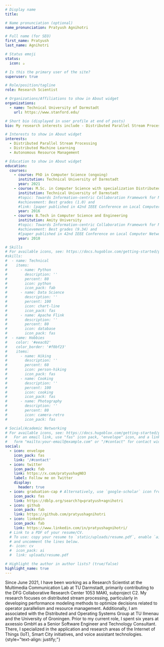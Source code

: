 ```yaml
---
# Display name
title: 

# Name pronunciation (optional)
name_pronunciation: Pratyush Agnihotri

# Full name (for SEO)
first_name: Pratyush
last_name: Agnihotri

# Status emoji
status:
  icon: ☕️

# Is this the primary user of the site?
superuser: true

# Role/position/tagline
role: Research Scientist

# Organizations/Affiliations to show in About widget
organizations:
  - name: Technical University of Darmstadt
    url: https://www.stanford.edu/

# Short bio (displayed in user profile at end of posts)
bio: My research interests include - Distributed Parallel Stream Processing, Distributed Machine Learning and Autonomous Resource Management.

# Interests to show in About widget
interests:
  - Distributed Parallel Stream Processing
  - Distributed Machine Learning 
  - Autonomous Resource Management

# Education to show in About widget
education:
  courses:
    - course: PhD in Computer Science (ongoing)
      institution: Technical University of Darmstadt
      year: 2021
    - course: M.Sc. in Computer Science with specialization Distributed Software Systems
      institution: Technical University of Darmstadt
      #topic: Towards Information-centric Collaboration Framework for Mobile Crowd Sensing
      #achievement: Best grades (1.0) and 
      #link: [paper published in 42nd IEEE Conference on Local Computer Networks (LCN'17)](https://ieeexplore.ieee.org/abstract/document/8109329/)
      year: 2016
    - course: B.Tech in Computer Science and Engineering
      institution: Amity University
      #topic: Towards Information-centric Collaboration Framework for Mobile Crowd Sensing
      #achievement: Best grades (9.34) and 
      #[paper published in 42nd IEEE Conference on Local Computer Networks (LCN'17)](https://ieeexplore.ieee.org/abstract/document/8109329/)
      year: 2010

# Skills
# For available icons, see: https://docs.hugoblox.com/getting-started/page-builder/#icons
#skills:
#  - name: Technical
#    items:
#      - name: Python
#        description: ''
#        percent: 80
#        icon: python
#        icon_pack: fab
#      - name: Data Science
#        description: ''
#        percent: 100
#        icon: chart-line
#        icon_pack: fas
#      - name: Apache Flink
#        description: ''
#        percent: 80
#        icon: database
#        icon_pack: fas
#  - name: Hobbies
#    color: '#eeac02'
#    color_border: '#f0bf23'
#    items:
#      - name: Hiking
#        description: ''
#        percent: 60
#        icon: person-hiking
#        icon_pack: fas
#      - name: Cooking
#        description: ''
#        percent: 100
#        icon: cooking
#        icon_pack: fas
#      - name: Photography
#        description: ''
#        percent: 80
#        icon: camera-retro
#        icon_pack: fas

# Social/Academic Networking
# For available icons, see: https://docs.hugoblox.com/getting-started/page-builder/#icons
#   For an email link, use "fas" icon pack, "envelope" icon, and a link in the
#   form "mailto:your-email@example.com" or "/#contact" for contact widget.
social:
  - icon: envelope
    icon_pack: fas
    link: '/#contact'
  - icon: twitter
    icon_pack: fab
    link: https://x.com/pratyushagN03
    label: Follow me on Twitter
    display:
      header: true
  - icon: graduation-cap # Alternatively, use `google-scholar` icon from `ai` icon pack
    icon_pack: fas
    link: https://dblp.org/search?q=pratyush+agnihotri
  - icon: github
    icon_pack: fab
    link: https://github.com/pratyushagnihotri
  - icon: linkedin
    icon_pack: fab
    link: https://www.linkedin.com/in/pratyushagnihotri/
  # Link to a PDF of your resume/CV.
  # To use: copy your resume to `static/uploads/resume.pdf`, enable `ai` icons in `params.yaml`,
  # and uncomment the lines below.
  #- icon: cv
  #  icon_pack: ai
  #  link: uploads/resume.pdf

# Highlight the author in author lists? (true/false)
highlight_name: true
---
```


Since June 2021, I have been working as a Research Scientist at the Multimedia Communication Lab at TU Darmstadt, primarily contributing to the DFG Collaborative Research Center 1053 MAKI, subproject C2. My research focuses on distributed stream processing, particularly in developing performance modeling methods to optimize decisions related to operator parallelism and resource management. Additionally, I am associated with the Distributed and Operating Systems Group at TU Ilmenau and the University of Groningen. Prior to my current role, I spent six years at axxessio GmbH as a Senior Software Engineer and Technology Consultant. There, I specialized in the application and research areas of the Internet of Things (IoT), Smart City initiatives, and voice assistant technologies.
{style="text-align: justify;"}
